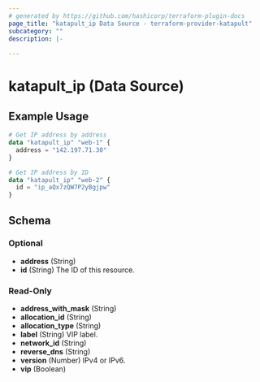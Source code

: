 ```yaml
---
# generated by https://github.com/hashicorp/terraform-plugin-docs
page_title: "katapult_ip Data Source - terraform-provider-katapult"
subcategory: ""
description: |-
  
---
```


# katapult_ip (Data Source)



## Example Usage

```terraform
# Get IP address by address
data "katapult_ip" "web-1" {
  address = "142.197.71.30"
}

# Get IP address by ID
data "katapult_ip" "web-2" {
  id = "ip_aQx7zQW7P2yBgjpw"
}
```

<!-- schema generated by tfplugindocs -->
## Schema

### Optional

- **address** (String)
- **id** (String) The ID of this resource.

### Read-Only

- **address_with_mask** (String)
- **allocation_id** (String)
- **allocation_type** (String)
- **label** (String) VIP label.
- **network_id** (String)
- **reverse_dns** (String)
- **version** (Number) IPv4 or IPv6.
- **vip** (Boolean)


